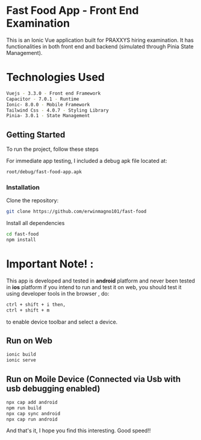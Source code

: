 # Fast Food App - Front End Examination

This is an Ionic Vue application built for PRAXXYS hiring examination. 
It has functionalities in both front end and backend (simulated through Pinia State Management).

# Technologies Used

```sh
Vuejs - 3.3.0 - Front end Framework
Capacitor - 7.0.1 - Runtime
Ionic- 8.0.0 - Mobile Framework
Tailwind Css - 4.0.7 - Styling Library
Pinia- 3.0.1 - State Management
```

## Getting Started
To run the project, follow these steps

For immediate app testing, I included a debug apk file located at:

```sh
root/debug/fast-food-app.apk
```

### Installation

Clone the repository:
```sh
git clone https://github.com/erwinmagno101/fast-food
```

Install all dependencies
```sh
cd fast-food
npm install
```



# Important Note! :
This app is developed and tested in __android__ platform and never been tested in __ios__ platform
if you intend to run and test it on web, you should test it using developer tools in the browser , do:
```sh
ctrl + shift + i then,
ctrl + shift + m
```
to enable device toolbar and select a device.

## Run on Web
```sh
ionic build
ionic serve
```

## Run on Moile Device (Connected via Usb with usb debugging enabled)
```sh
npx cap add android
npm run build
npx cap sync android
npx cap run android
```

And that's it, I hope you find this interesting. Good speed!!




